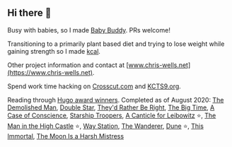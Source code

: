## Hi there 👋

Busy with babies, so I made [Baby Buddy](https://github.com/babybuddy/babybuddy). PRs welcome!

Transitioning to a primarily plant based diet and trying to lose weight while gaining strength so I made [kcal](https://github.com/kcal-app/kcal).

Other project information and contact at [www.chris-wells.net](https://www.chris-wells.net).

Spend work time hacking on [Crosscut.com](https://crosscut.com) and [KCTS9.org](https://www.kcts9.org).

Reading through [Hugo award winners](https://en.wikipedia.org/wiki/Hugo_Award_for_Best_Novel). Completed as of August 2020: [The Demolished Man](https://en.wikipedia.org/wiki/The_Demolished_Man), [Double Star](https://en.wikipedia.org/wiki/Double_Star), [They'd Rather Be Right](https://en.wikipedia.org/wiki/They%27d_Rather_Be_Right), [The Big Time](https://en.wikipedia.org/wiki/The_Big_Time_(novel)), [A Case of Conscience](https://en.wikipedia.org/wiki/A_Case_of_Conscience), [Starship Troopers](https://en.wikipedia.org/wiki/Starship_Troopers), [A Canticle for Leibowitz](https://en.wikipedia.org/wiki/A_Canticle_for_Leibowitz) ⭐, [The Man in the High Castle](https://en.wikipedia.org/wiki/The_Man_in_the_High_Castle) ⭐, [Way Station](https://en.wikipedia.org/wiki/Way_Station_(novel)), [The Wanderer](https://en.wikipedia.org/wiki/The_Wanderer_(Leiber_novel)), [Dune](https://en.wikipedia.org/wiki/Dune_(novel)) ⭐, [This Immortal](https://en.wikipedia.org/wiki/This_Immortal), [The Moon Is a Harsh Mistress](https://en.wikipedia.org/wiki/The_Moon_Is_a_Harsh_Mistress)

<!--
**cdubz/cdubz** is a ✨ _special_ ✨ repository because its `README.md` (this file) appears on your GitHub profile.

Here are some ideas to get you started:

- 🔭 I’m currently working on ...
- 🌱 I’m currently learning ...
- 👯 I’m looking to collaborate on ...
- 🤔 I’m looking for help with ...
- 💬 Ask me about ...
- 📫 How to reach me: ...
- 😄 Pronouns: ...
- ⚡ Fun fact: ...
-->
